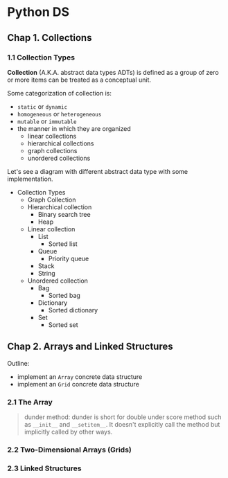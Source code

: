 # Python DS

## Chap 1. Collections

### 1.1 Collection Types
**Collection** (A.K.A. abstract data types ADTs) is defined as a group of zero or more items can be treated as a conceptual unit. 

Some categorization of collection is:
- `static` or `dynamic`
- `homogeneous` or `heterogeneous`
- `mutable` or `immutable`
- the manner in which they are organized
  - linear collections
  - hierarchical collections
  - graph collections
  - unordered collections


Let's see a diagram with different abstract data type with some implementation.

- Collection Types
  - Graph Collection
  - Hierarchical collection
    - Binary search tree
    - Heap
  - Linear collection
    - List
      - Sorted list
    - Queue
      - Priority queue
    - Stack
    - String
  - Unordered collection
    - Bag
      - Sorted bag
    - Dictionary
      - Sorted dictionary
    - Set
      - Sorted set


## Chap 2. Arrays and Linked Structures

Outline:
- implement an `Array` concrete data structure
- implement an `Grid` concrete data structure

### 2.1 The Array

> dunder method: dunder is short for double under score method such as ``__init__`` and ``__setitem__``. It doesn't explicitly call the method but implicitly called by other ways.

### 2.2 Two-Dimensional Arrays (Grids)

### 2.3 Linked Structures


